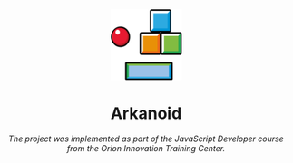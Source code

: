 <div align="center">
  <img alt="Arkanoid logo" src="https://github.com/kkvotinova/Arkanoid/blob/main/img/icon.png" height="125"/>
</div>

<div align="center">
  <h1>Arkanoid</h1>
  <p><i>The project was implemented as part of the JavaScript Developer course from the Orion Innovation Training Center.</i></p>
</div>
